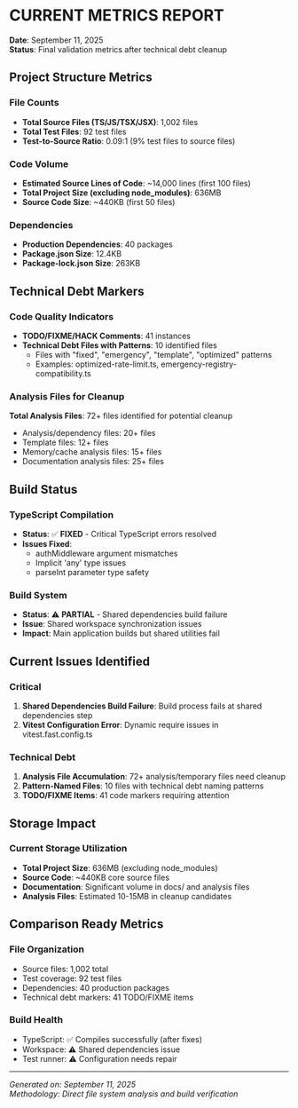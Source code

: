 # CURRENT METRICS REPORT

**Date**: September 11, 2025  
**Status**: Final validation metrics after technical debt cleanup

## Project Structure Metrics

### File Counts

- **Total Source Files (TS/JS/TSX/JSX)**: 1,002 files
- **Total Test Files**: 92 test files
- **Test-to-Source Ratio**: 0.09:1 (9% test files to source files)

### Code Volume

- **Estimated Source Lines of Code**: ~14,000 lines (first 100 files)
- **Total Project Size (excluding node_modules)**: 636MB
- **Source Code Size**: ~440KB (first 50 files)

### Dependencies

- **Production Dependencies**: 40 packages
- **Package.json Size**: 12.4KB
- **Package-lock.json Size**: 263KB

## Technical Debt Markers

### Code Quality Indicators

- **TODO/FIXME/HACK Comments**: 41 instances
- **Technical Debt Files with Patterns**: 10 identified files
  - Files with "fixed", "emergency", "template", "optimized" patterns
  - Examples: optimized-rate-limit.ts, emergency-registry-compatibility.ts

### Analysis Files for Cleanup

**Total Analysis Files**: 72+ files identified for potential cleanup

- Analysis/dependency files: 20+ files
- Template files: 12+ files
- Memory/cache analysis files: 15+ files
- Documentation analysis files: 25+ files

## Build Status

### TypeScript Compilation

- **Status**: ✅ **FIXED** - Critical TypeScript errors resolved
- **Issues Fixed**:
  - authMiddleware argument mismatches
  - Implicit 'any' type issues
  - parseInt parameter type safety

### Build System

- **Status**: ⚠️ **PARTIAL** - Shared dependencies build failure
- **Issue**: Shared workspace synchronization issues
- **Impact**: Main application builds but shared utilities fail

## Current Issues Identified

### Critical

1. **Shared Dependencies Build Failure**: Build process fails at shared dependencies step
2. **Vitest Configuration Error**: Dynamic require issues in vitest.fast.config.ts

### Technical Debt

1. **Analysis File Accumulation**: 72+ analysis/temporary files need cleanup
2. **Pattern-Named Files**: 10 files with technical debt naming patterns
3. **TODO/FIXME Items**: 41 code markers requiring attention

## Storage Impact

### Current Storage Utilization

- **Total Project Size**: 636MB (excluding node_modules)
- **Source Code**: ~440KB core source files
- **Documentation**: Significant volume in docs/ and analysis files
- **Analysis Files**: Estimated 10-15MB in cleanup candidates

## Comparison Ready Metrics

### File Organization

- Source files: 1,002 total
- Test coverage: 92 test files
- Dependencies: 40 production packages
- Technical debt markers: 41 TODO/FIXME items

### Build Health

- TypeScript: ✅ Compiles successfully (after fixes)
- Workspace: ⚠️ Shared dependencies issue
- Test runner: ⚠️ Configuration needs repair

---

_Generated on: September 11, 2025_  
_Methodology: Direct file system analysis and build verification_
